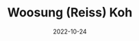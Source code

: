 ---
# Leave the homepage title empty to use the site title
title: "Woosung (Reiss) Koh"
date: 2022-10-24
type: landing

design:
  # Default section spacing
  spacing: "6rem"

sections:
  - block: resume-biography-3
    content:
      # Choose a user profile to display (a folder name within `content/authors/`)
      username: admin
      text: ""
      # Show a call-to-action button under your biography? (optional)
    design:
      css_class: light
      background:
        color: black
        image:
          # Add your image background to `assets/media/`.
          filename: 
          filters:
            brightness: 1.0
          size: cover
          position: center
          parallax: false
  - block: collection
    content:
      title: 📚 Publications
      text: "*First Author(s), ^Advisor(s)"
      filters:
        folders:
          - publication
        exclude_featured: false
    design:
      view: citation
  - block: markdown
    content:
      title: '🤺 Mentees'
      subtitle: ''
      text: |-
          <small> I have been fortunate to mentor individuals listed below, just as I have benefited from the guidance of numerous mentors and advisors throughout my own journey.
          - MinHyung Lee ⟶ Research Intern, DAVIAN Lab, KAIST AI
          - Hyeongjin Kim ⟶ Intern (Advanced Research), Hyundai Mobis</small>

    design:
      columns: '1'
---